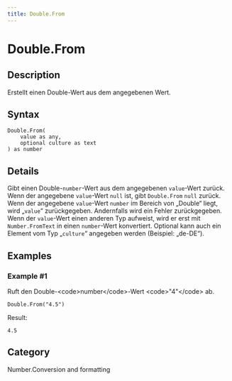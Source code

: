 ```yaml
---
title: Double.From
---
```


# Double.From


## Description

Erstellt einen Double-Wert aus dem angegebenen Wert.


## Syntax

```powerquery
Double.From(
    value as any,
    optional culture as text
) as number
```


## Details

Gibt einen Double-<code>number</code>-Wert aus dem angegebenen <code>value</code>-Wert zurück. Wenn der angegebene <code>value</code>-Wert <code>null</code> ist, gibt <code>Double.From</code> <code>null</code> zurück. Wenn der angegebene <code>value</code>-Wert <code>number</code> im Bereich von „Double“ liegt, wird „<code>value</code>“ zurückgegeben. Andernfalls wird ein Fehler zurückgegeben. Wenn der <code>value</code>-Wert einen anderen Typ aufweist, wird er erst mit <code>Number.FromText</code> in einen <code>number</code>-Wert konvertiert. Optional kann auch ein Element vom Typ „<code>culture</code>“ angegeben werden (Beispiel: „de-DE“).


## Examples

### Example #1 
Ruft den Double-&lt;code&gt;number&lt;/code&gt;-Wert &lt;code&gt;&#34;4&#34;&lt;/code&gt; ab.
```powerquery
Double.From("4.5")
```

Result: 
```powerquery
4.5
```




## Category
Number.Conversion and formatting
